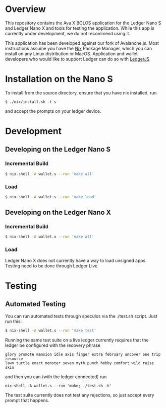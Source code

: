 # Overview

This repository contains the Ava X BOLOS application for the Ledger Nano S and Ledger Nano X and tools for testing the application. While this app is currently under development, we do not recommend using it.

This application has been developed against our fork of Avalanche.js. Most instructions assume you have the [Nix](https://nixos.org/nix/) Package Manager, which you can install on any Linux distribution or MacOS. Application and wallet developers who would like to support Ledger can do so with [LedgerJS](https://github.com/obsidiansystems/ledgerjs/tree/avax).

# Installation on the Nano S #

To install from the source directory, ensure that you have nix installed, run

```
$ ./nix/install.sh -t s
```

and accept the prompts on your ledger device.

# Development #

## Developing on the Ledger Nano S ##

### Incremental Build ###

``` sh
$ nix-shell -A wallet.s --run 'make all'
```

### Load ###

``` sh
$ nix-shell -A wallet.s --run 'make load'
```

## Developing on the Ledger Nano X ##

### Incremental Build ###

``` sh
$ nix-shell -A wallet.x --run 'make all'
```

### Load ###

Ledger Nano X does not currently have a way to load unsigned apps.
Testing need to be done through Ledger Live.

# Testing #


## Automated Testing ##

You can run automated tests through speculos via the ./test.sh script. Just run
this:

``` sh
$ nix-shell -A wallet.s --run 'make test'
```

Running the same test suite on a live ledger currently requires that the ledger
be configured with the recovery phrase

```
glory promote mansion idle axis finger extra february uncover one trip resource
lawn turtle enact monster seven myth punch hobby comfort wild raise skin
```

and then you can (with the ledger connected) run

```
nix-shell -A wallet.s --run 'make; ./test.sh -h'
```

The test suite currently does not test any rejections, so just accept every
prompt that happens.
